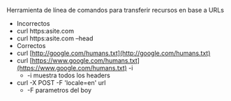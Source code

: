 Herramienta de línea de comandos para transferir recursos en base a URLs


- Incorrectos
- curl https:asite.com
- curl https:asite.com –head
- Correctos
- curl [http://google.com/humans.txt](http://google.com/humans.txt)
- curl [https://www.google.com/humans.txt](https://www.google.com/humans.txt) -i
	- -i muestra todos los headers
- curl -X POST -F 'locale=en' url
	- -F parametros del boy
